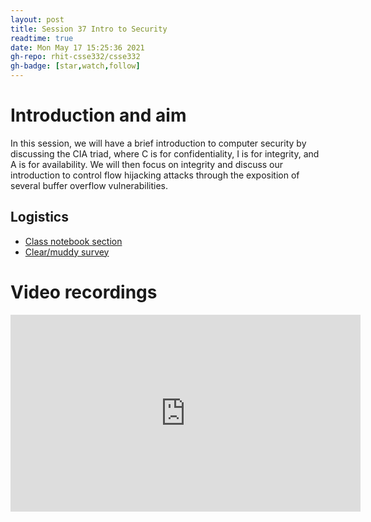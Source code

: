 ```yaml
---
layout: post
title: Session 37 Intro to Security
readtime: true
date: Mon May 17 15:25:36 2021
gh-repo: rhit-csse332/csse332
gh-badge: [star,watch,follow]
---
```


# Introduction and aim

In this session, we will have a brief introduction to computer security by
discussing the CIA triad, where C is for confidentiality, I is for integrity,
and A is for availability. We will then focus on integrity and discuss our
introduction to control flow hijacking attacks through the exposition of several
buffer overflow vulnerabilities.

## Logistics

- [Class notebook section](https://rosehulman-my.sharepoint.com/personal/noureddi_rose-hulman_edu/_layouts/OneNote.aspx?id=%2Fpersonal%2Fnoureddi_rose-hulman_edu%2FDocuments%2FClass%20Notebooks%2FCSSE%20332%20Operating%20Systems&wd=target%28_Content%20Library%2FSession%2037%20Intro%20to%20Security.one%7CB8D0663C-7ED2-4AA8-B572-1E0EB2130128%2F%29)
- [Clear/muddy survey](https://moodle.rose-hulman.edu/mod/quiz/view.php?id=2822673)

# Video recordings

<iframe width="560" height="315" src="https://www.youtube.com/embed/Mj0B3KhVLYY" title="YouTube video player" frameborder="0" allow="accelerometer; autoplay; clipboard-write; encrypted-media; gyroscope; picture-in-picture" allowfullscreen></iframe>

